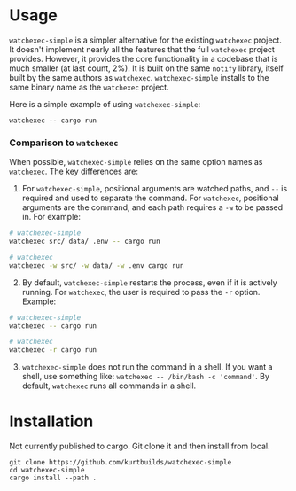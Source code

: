 # Usage

`watchexec-simple` is a simpler alternative for the existing `watchexec` project. It doesn't implement nearly 
all the features that the full `watchexec` project provides. However, it provides the core functionality in a codebase
that is much smaller (at last count, 2%). It is built on the same `notify` library, itself built by the same authors as `watchexec`. 
`watchexec-simple` installs to the same binary name as the `watchexec` project.

Here is a simple example of using `watchexec-simple`:

    watchexec -- cargo run

### Comparison to `watchexec`

When possible, `watchexec-simple` relies on the same option names as `watchexec`. The key differences are:

1. For `watchexec-simple`, positional arguments are watched paths, and `--` is required and used to separate the command. For `watchexec`, positional
   arguments are the command, and each path requires a `-w` to be passed in. For example:
   
```bash
# watchexec-simple
watchexec src/ data/ .env -- cargo run

# watchexec
watchexec -w src/ -w data/ -w .env cargo run
```

2. By default, `watchexec-simple` restarts the process, even if it is actively running. For `watchexec`, the user is required to pass the `-r` option. Example:


```bash
# watchexec-simple
watchexec -- cargo run

# watchexec
watchexec -r cargo run
```

3. `watchexec-simple` does not run the command in a shell. If you want a shell, 
   use something like: `watchexec -- /bin/bash -c 'command'`. By default,
   `watchexec` runs all commands in a shell.

# Installation

Not currently published to cargo. Git clone it and then install from local.

    git clone https://github.com/kurtbuilds/watchexec-simple
    cd watchexec-simple
    cargo install --path .
